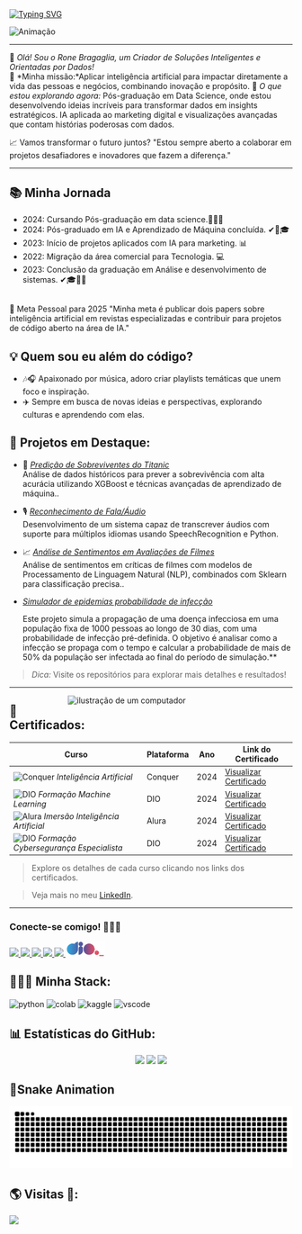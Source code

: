 <a href="https://git.io/typing-svg">
  <img 
    src="https://readme-typing-svg.herokuapp.com?font=Fira+Code&color=BB00B4&lines=Olá,+Eu+sou+Rone+Bragaglia!+%F0%9F%91%BE%F0%9F%93%9A%F0%9F%92%99" 
    alt="Typing SVG" 
  />
</a>

<img 
  src="https://i.pinimg.com/originals/83/b8/09/83b809857acd41a7bad4935b4734f9fc.gif" 
  alt="Animação" 
  height="250"
/>

---

👋 *Olá! Sou o Rone Bragaglia, um Criador de Soluções Inteligentes e Orientadas por Dados!*  
🚀 *Minha missão:*Aplicar inteligência artificial para impactar diretamente a vida das pessoas e negócios, combinando inovação e propósito.
🌱 *O que estou explorando agora:* Pós-graduação em Data Science, onde estou desenvolvendo ideias incríveis para transformar dados em insights estratégicos.
IA aplicada ao marketing digital e visualizações avançadas que contam histórias poderosas com dados.
 


📈 Vamos transformar o futuro juntos?
"Estou sempre aberto a colaborar em projetos desafiadores e inovadores que fazem a diferença."

---
## 📚 Minha Jornada

- 2024: Cursando Pós-graduação em data science.🧠👨‍💻
- 2024: Pós-graduado em IA e Aprendizado de Máquina concluída. ✔🧠🎓  
- 2023: Início de projetos aplicados com IA para marketing. 📊  
- 2022: Migração da área comercial para Tecnologia. 💻  
- 2023: Conclusão da graduação em Análise e desenvolvimento de sistemas.  ✔🎓👨‍💻

##

📌 Meta Pessoal para 2025
"Minha meta é publicar dois papers sobre inteligência artificial em revistas especializadas e contribuir para projetos de código aberto na área de IA."

## 💡 Quem sou eu além do código?

- 🎶🎧 Apaixonado por música, adoro criar playlists temáticas que unem foco e inspiração.
- ✈️ Sempre em busca de novas ideias e perspectivas, explorando culturas e aprendendo com elas. 

## 🚀 Projetos em Destaque:

- 🚢 *[Predição de Sobreviventes do Titanic](https://github.com/Ronbragaglia/Sobreviventes-titanic)*  
   Análise de dados históricos para prever a sobrevivência com alta acurácia utilizando XGBoost e técnicas avançadas de aprendizado de máquina..

- 🎙 *[Reconhecimento de Fala/Áudio](https://github.com/Ronbragaglia/Reconhecimento-de-fala-audio)*  
   Desenvolvimento de um sistema capaz de transcrever áudios com suporte para múltiplos idiomas usando SpeechRecognition e Python.

- 📈 *[Análise de Sentimentos em Avaliações de Filmes](https://github.com/Ronbragaglia/Sentimento-Cinematogr-fico)*  
   Análise de sentimentos em críticas de filmes com modelos de Processamento de Linguagem Natural (NLP), combinados com Sklearn para classificação precisa..

-  *[Simulador de epidemias probabilidade de infecção](https://github.com/Ronbragaglia/Simulador-de-Epidemias-Probabilidade-de-Infec-o)*

   Este projeto simula a propagação de uma doença infecciosa em uma população fixa de 1000 pessoas ao longo de 30 dias, com uma 
   probabilidade de infecção pré-definida. O objetivo é analisar como a infecção se propaga com o tempo e calcular a probabilidade de 
   mais de 50% da população ser infectada ao final do período de simulação.**
  

> *Dica:* Visite os repositórios para explorar mais detalhes e resultados!

---

<img src="https://raw.githubusercontent.com/MicaelliMedeiros/micaellimedeiros/master/image/computer-illustration.png" alt="ilustração de um computador" width="400px" align="right">


## 🏅 Certificados:

| Curso                               | Plataforma       | Ano  | Link do Certificado                                                                 |
|-------------------------------------|------------------|------|-------------------------------------------------------------------------------------|
| <img src="https://img.shields.io/badge/Conquer-Amarelo?style=flat&logo=Conquer&logoColor=black" alt="Conquer" height="20"> *Inteligência Artificial*             | Conquer          | 2024 | [Visualizar Certificado](https://conquerplus.com.br/certificates/4684e5c3-74b3-4c7d-b843-a2f55d9dfed2) |
| <img src="https://img.shields.io/badge/DIO-Roxo?style=flat&logo=dev.to&logoColor=white" alt="DIO" height="20"> *Formação Machine Learning*           | DIO              | 2024 | [Visualizar Certificado](https://www.dio.me/certificate/YKPL9NLP/share)            |
| <img src="https://img.shields.io/badge/Alura-Azul?style=flat&logo=Alura&logoColor=white" alt="Alura" height="20"> *Imersão Inteligência Artificial*     | Alura            | 2024 | [Visualizar Certificado](https://cursos.alura.com.br/immersion/22/user/ronebragaglia23/certificate) |
| <img src="https://img.shields.io/badge/DIO-Roxo?style=flat&logo=dev.to&logoColor=white" alt="DIO" height="20"> *Formação Cybersegurança Especialista*| DIO              | 2024 | [Visualizar Certificado](https://www.dio.me/certificate/0C19CA48/share)            |




> Explore os detalhes de cada curso clicando nos links dos certificados.

> Veja mais no meu [LinkedIn](https://www.linkedin.com/in/rone-bragaglia-a6aa60157/).

---
<h3 align="left">Conecte-se comigo! 🤝👇🏼</h3>
<div>
  <a href="https://www.linkedin.com/in/rone-bragaglia-a6aa60157/">
    <img src="https://img.shields.io/badge/-LinkedIn-000?style=for-the-badge&logo=linkedin&logoColor=FF00F6&color:FFF">
  </a>
  <a href="https://discord.com/channels/@me/">
    <img src="https://img.shields.io/badge/Discord-7289DA?style=for-the-badge&logo=discord&logoColor=white">
  </a>
  <a href="https://ronbragaglia.github.io/Portfolio/" target="_blank">
    <img src="https://img.shields.io/badge/Portfolio-255E63?style=for-the-badge&logo=About.me&logoColor=white">
  </a>
  <a href="https://ronbragaglia.github.io/portfolio-marketing-digital./">
  <img src="https://img.shields.io/badge/-Marketing%20Digital-000?style=for-the-badge&logo=github&logoColor=FF00F6">
</a>
 <a href="mailto:ronbragaglia@gmail.com">
    <img src="https://img.shields.io/badge/Gmail-333333?style=for-the-badge&logo=gmail&logoColor=red">
  </a>
  <a href="https://www.dio.me/users/ronebragagliasso">
    <img src="https://github.com/Hadryanpaulo/Hadryanpaulo/raw/b55de4628a36eaad43f0edc2709993529ae48b37/dio.me.jpeg" alt="DIO Logo" width="70">
  </a>
</div>

## 👨🏻‍💻 Minha Stack:

<div style="display: inline_block">
  <img align="center" alt="python" src="https://img.shields.io/badge/Python-14354C?style=for-the-badge&logo=python&logoColor=white" />
  <img align="center" alt="colab" src="https://img.shields.io/badge/Colab-F9AB00?style=for-the-badge&logo=googlecolab&color=525252" />
  <img align="center" alt="kaggle" src="https://img.shields.io/badge/Kaggle-20BEFF?style=for-the-badge&logo=Kaggle&logoColor=white" />
  <img align="center" alt="vscode" src="https://img.shields.io/badge/Visual_Studio_Code-0078D4?style=for-the-badge&logo=visual%20studio%20code&logoColor=white" />
</div>

## 📊 Estatísticas do GitHub:

<p align="center">
  <img src="https://github-readme-stats.vercel.app/api?username=Ronbragaglia&theme=midnight-purple&count_private=true" />
  <img src="https://streak-stats.demolab.com?user=Ronbragaglia&theme=midnight-purple&date_format=j%2Fn%5B%2FY%5D" />
  <img src="https://github-readme-stats.vercel.app/api/top-langs/?username=Ronbragaglia&theme=midnight-purple&layout=donut&hide=jupyter%20notebook" />
</p>

## 🐍Snake Animation

![snake gif](https://raw.githubusercontent.com/Ronbragaglia/Ronbragaglia/output/snake.svg)

## 🌎 Visitas 👀:
<img src="https://komarev.com/ghpvc/?username=Ronbragaglia&label=&color=blueviolet&style=flat" />

